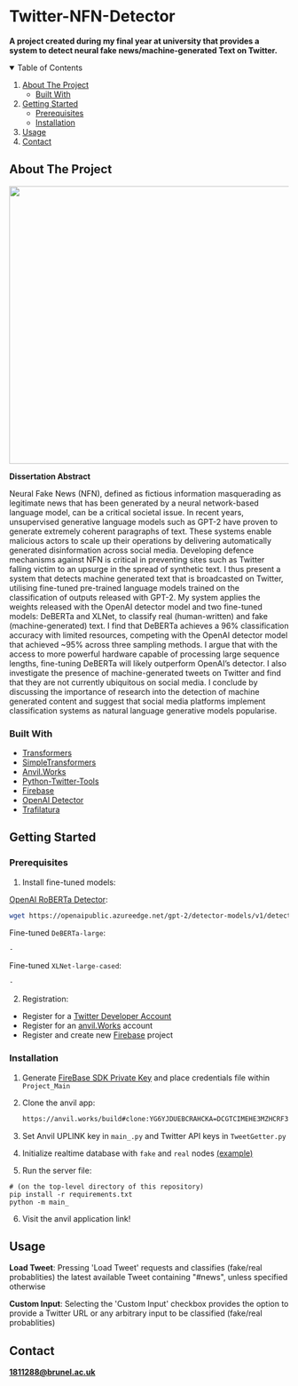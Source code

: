 # Twitter-NFN-Detector

**A project created during my final year at university that provides a system to detect neural fake news/machine-generated Text on Twitter.**

<!-- TABLE OF CONTENTS -->
<details open="open">
  <summary>Table of Contents</summary>
  <ol>
    <li>
      <a href="#about-the-project">About The Project</a>
      <ul>
        <li><a href="#built-with">Built With</a></li>
      </ul>
    </li>
    <li>
      <a href="#getting-started">Getting Started</a>
      <ul>
        <li><a href="#prerequisites">Prerequisites</a></li>
        <li><a href="#installation">Installation</a></li>
      </ul>
    </li>
    <li><a href="#usage">Usage</a></li>
    <li><a href="#contact">Contact</a></li>
  </ol>
</details>



<!-- ABOUT THE PROJECT -->
## About The Project
<p align="center">
  <img width="580" height="500" src="https://i.gyazo.com/ec12d55f1cf276a85c3286ca521e92fc.png">
</p>

**Dissertation Abstract**

Neural Fake News (NFN), defined as fictious information masquerading as legitimate news that has been generated by a neural network-based language model, can be a critical societal issue. In recent years, unsupervised generative language models such as GPT-2 have proven to generate extremely coherent paragraphs of text. These systems enable malicious actors to scale up their operations by delivering automatically generated disinformation across social media. Developing defence mechanisms against NFN is critical in preventing sites such as Twitter falling victim to an upsurge in the spread of synthetic text. I thus present a system that detects machine generated text that is broadcasted on Twitter, utilising fine-tuned pre-trained language models trained on the classification of outputs released with GPT-2. My system applies the weights released with the OpenAI detector model and two fine-tuned models: DeBERTa and XLNet, to classify real (human-written) and fake (machine-generated) text. I find that DeBERTa achieves a 96% classification accuracy with limited resources, competing with the OpenAI detector model that achieved ~95% across three sampling methods. I argue that with the access to more powerful hardware capable of processing large sequence lengths, fine-tuning DeBERTa will likely outperform OpenAI’s detector. I also investigate the presence of machine-generated tweets on Twitter and find that they are not currently ubiquitous on social media. I conclude by discussing the importance of research into the detection of machine generated content and suggest that social media platforms implement classification systems as natural language generative models popularise. 

### Built With

* [Transformers](https://github.com/huggingface/transformers)
* [SimpleTransformers](https://github.com/ThilinaRajapakse/simpletransformers)
* [Anvil.Works](https://anvil.works/)
* [Python-Twitter-Tools](https://github.com/python-twitter-tools/twitter)
* [Firebase](https://firebase.google.com/)
* [OpenAI Detector](https://github.com/openai/gpt-2-output-dataset/tree/master/detector)
* [Trafilatura](https://github.com/adbar/trafilatura)

<!-- GETTING STARTED -->
## Getting Started


### Prerequisites

1) Install fine-tuned models:

[OpenAI RoBERTa Detector](https://github.com/openai/gpt-2-output-dataset/tree/master/detector): 
   ```sh
   wget https://openaipublic.azureedge.net/gpt-2/detector-models/v1/detector-base.pt
   ```
Fine-tuned `DeBERTa-large`:
   ```sh
   -
   ```
Fine-tuned `XLNet-large-cased`:
   ```sh
   -
   ```
2) Registration:

* Register for a [Twitter Developer Account](https://developer.twitter.com/en/apply-for-access)
* Register for an [anvil.Works](https://anvil.works/) account
* Register and create new [Firebase](https://firebase.google.com/) project

### Installation

1) Generate [FireBase SDK Private Key](https://console.firebase.google.com/u/0/project/PROJECT_NAME/settings/serviceaccounts/adminsdk) 
and place credentials file within `Project_Main`
2) Clone the anvil app:

   ```sh
   https://anvil.works/build#clone:YG6YJDUEBCRAHCKA=DCGTCIMEHE3MZHCRF3G35O4H
   ```
3) Set Anvil UPLINK key in `main_.py` and Twitter API keys in `TweetGetter.py`
4) Initialize realtime database with `fake` and `real` nodes [(example)](https://i.gyazo.com/5fc0f5819e8f25282ab79661d4088dd5.png)
5) Run the server file:
```
# (on the top-level directory of this repository)
pip install -r requirements.txt
python -m main_
```
6) Visit the anvil application link!

<!-- USAGE EXAMPLES -->
## Usage

**Load Tweet**: Pressing 'Load Tweet' requests and classifies (fake/real probablities) the latest available Tweet containing "#news", unless specified otherwise

**Custom Input**: Selecting the 'Custom Input' checkbox provides the option to provide a Twitter URL or any arbitrary input to be classified (fake/real probablities)

<!-- CONTACT -->
## Contact

**1811288@brunel.ac.uk**

<!-- MARKDOWN LINKS AND IMAGES -->
[detector-screenshot]: "https://i.gyazo.com/ec12d55f1cf276a85c3286ca521e92fc.png"
